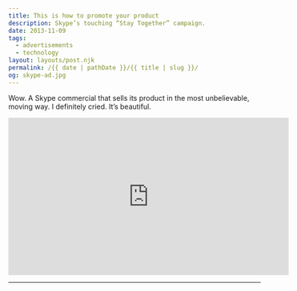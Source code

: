 ```yaml
---
title: This is how to promote your product
description: Skype’s touching “Stay Together” campaign.
date: 2013-11-09
tags: 
  - advertisements
  - technology
layout: layouts/post.njk
permalink: /{{ date | pathDate }}/{{ title | slug }}/
og: skype-ad.jpg
---
```


Wow. A Skype commercial that sells its product in the most unbelievable, moving way. I definitely cried. It’s beautiful.

<iframe class="youtube-video" width="560" height="315" src="https://www.youtube.com/embed/Qx7Mmwnstqw" title="YouTube video player" frameborder="0" allow="accelerometer; autoplay; clipboard-write; encrypted-media; gyroscope; picture-in-picture; web-share" allowfullscreen></iframe>

---
